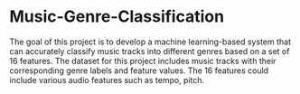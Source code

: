 # Music-Genre-Classification
The goal of this project is to develop a machine learning-based system that can accurately classify music tracks into different genres based on a set of 16 features. The dataset for this project includes music tracks with their corresponding genre labels and feature values. The 16 features could include various audio features such as tempo, pitch.
